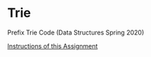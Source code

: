 # Trie
Prefix Trie Code (Data Structures Spring 2020)

[Instructions of this Assignment](https://github.com/JasonNDao/Trie/blob/master/Trie.pdf)
